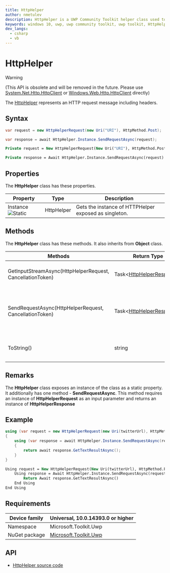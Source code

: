 ```yaml
---
title: HttpHelper
author: nmetulev
description: HttpHelper is a UWP Community Toolkit helper class used to assist in common http and networking scenarios.
keywords: windows 10, uwp, uwp community toolkit, uwp toolkit, HttpHelper
dev_langs:
  - csharp
  - vb
---
```


# HttpHelper

> [!WARNING]
(This API is obsolete and will be removed in the future. Please use [System.Net.Http.HttpClient](https://msdn.microsoft.com/library/system.net.http.httpclient(v=vs.110).aspx) or [Windows.Web.Http.HttpClient](https://docs.microsoft.com/uwp/api/Windows.Web.Http.HttpClient) directly)

The [HttpHelper](https://docs.microsoft.com/dotnet/api/microsoft.toolkit.uwp.httphelper) represents an HTTP request message including headers.

## Syntax

```csharp
var request = new HttpHelperRequest(new Uri("URI"), HttpMethod.Post);

var response = await HttpHelper.Instance.SendRequestAsync(request);
```
```vb
Private request = New HttpHelperRequest(New Uri("URI"), HttpMethod.Post)

Private response = Await HttpHelper.Instance.SendRequestAsync(request)
```

## Properties

The **HttpHelper** class has these properties.

| Property | Type | Description |
| -------- | ----------- | ----------- |
| Instance ![Static](https://i-msdn.sec.s-msft.com/dynimg/IC64394.jpeg) | HttpHelper | Gets the instance of HTTPHelper exposed as singleton. |

## Methods

The **HttpHelper** class has these methods. It also inherits from **Object** class.

| Methods | Return Type | Description |
| -- | -- | -- |
| GetInputStreamAsync(HttpHelperRequest, CancellationToken) | Task<[HttpHelperResponse](HttpHelperResponse.md)> | Process Http Request using instance of HttpClient |
| SendRequestAsync(HttpHelperRequest, CancellationToken) | Task<[HttpHelperResponse](HttpHelperResponse.md)> | Takes an instance of HttpHelperRequest as a parameter and passes it to server. It turns server response as HttpHelperResponse |
| ToString() | string | Returns a string that represents the current HttpHelper object |

## Remarks

The **HttpHelper** class exposes an instance of the class as a static property.
It additionally has one method - **SendRequestAsync**. This method requires an instance of **HttpHelperRequest** as an input parameter and returns an instance of **HttpHelperResponse**

## Example

```csharp
using (var request = new HttpHelperRequest(new Uri(twitterUrl), HttpMethod.Post))
{
    using (var response = await HttpHelper.Instance.SendRequestAsync(request))
    {
        return await response.GetTextResultAsync();
    }
}
```
```vb
Using request = New HttpHelperRequest(New Uri(twitterUrl), HttpMethod.Post)
    Using response = Await HttpHelper.Instance.SendRequestAsync(request)
        Return Await response.GetTextResultAsync()
    End Using
End Using
```

## Requirements

| Device family | Universal, 10.0.14393.0 or higher |
| --- | --- |
| Namespace | Microsoft.Toolkit.Uwp |
| NuGet package | [Microsoft.Toolkit.Uwp](https://www.nuget.org/packages/Microsoft.Toolkit.Uwp/) |

## API

* [HttpHelper source code](https://github.com/Microsoft/UWPCommunityToolkit/blob/master/Microsoft.Toolkit.Uwp/Helpers/HttpHelper/HttpHelper.cs)
